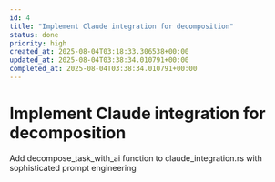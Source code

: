 ```yaml
---
id: 4
title: "Implement Claude integration for decomposition"
status: done
priority: high
created_at: 2025-08-04T03:18:33.306538+00:00
updated_at: 2025-08-04T03:38:34.010791+00:00
completed_at: 2025-08-04T03:38:34.010791+00:00
---
```


# Implement Claude integration for decomposition

Add decompose_task_with_ai function to claude_integration.rs with sophisticated prompt engineering